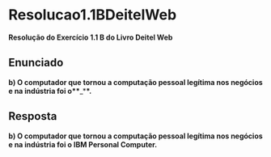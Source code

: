 # Resolucao1.1BDeitelWeb

**Resolução do Exercício 1.1 B do Livro Deitel Web**

## Enunciado

**b) O computador que tornou a computação pessoal legítima nos negócios e na indústria foi o\*\***\_\***\*.**

## Resposta

**b) O computador que tornou a computação pessoal legítima nos negócios e na indústria foi o IBM Personal Computer.**
